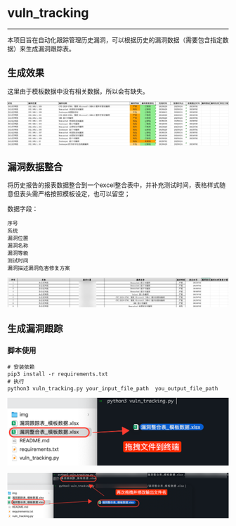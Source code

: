 # vuln_tracking

---

本项目旨在自动化跟踪管理历史漏洞，可以根据历史的漏洞数据（需要包含指定数据）来生成漏洞跟踪表。

## 生成效果

这里由于模板数据中没有相关数据，所以会有缺失。

![image-20250718104843578](img/image-20250718104843578.png)

## 漏洞数据整合

将历史报告的报表数据整合到一个excel整合表中，并补充测试时间，表格样式随意但表头需严格按照模板设定，也可以留空；

数据字段：

```
序号
系统
漏洞位置
漏洞名称
漏洞等級
测试时间
漏洞描述漏洞危害修复方案
```

![image-20250718102911685](img/image-20250718102911685.png)

## 生成漏洞跟踪

### 脚本使用

```shell
# 安装依赖
pip3 install -r requirements.txt
# 执行
python3 vuln_tracking.py your_input_file_path  you_output_file_path
```

<img src="img/image-20250718104252388.png" alt="image-20250718104252388" style="zoom: 50%;" />

![image-20250718110356753](img/image-20250718110356753.png)

